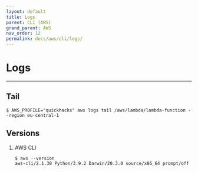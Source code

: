 ```yaml
---
layout: default
title: Logs
parent: CLI (AWS)
grand_parent: AWS
nav_order: 12
permalink: docs/aws/cli/logs/
---
```


# Logs

---

## Tail

```console
$ AWS_PROFILE="quickhacks" aws logs tail /aws/lambda/lambda-function --region eu-central-1
```

## Versions

1. AWS CLI

   ```console
   $ aws --version
   aws-cli/2.1.30 Python/3.9.2 Darwin/20.3.0 source/x86_64 prompt/off
   ```
